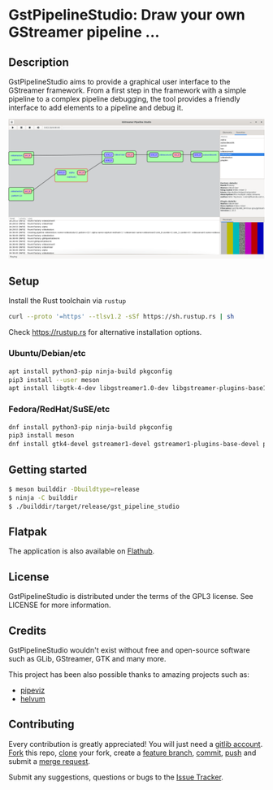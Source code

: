 # GstPipelineStudio: Draw your own GStreamer pipeline ...

## Description

GstPipelineStudio aims to provide a graphical user interface to the GStreamer framework. From a first step in the framework with a simple pipeline to a complex pipeline debugging, the tool provides a friendly interface to add elements to a pipeline and debug it.

![alt tag](data/screenshots/gps_screenshot.png)

## Setup

Install the Rust toolchain via `rustup`

```sh
curl --proto '=https' --tlsv1.2 -sSf https://sh.rustup.rs | sh
```

Check https://rustup.rs for alternative installation options.

### Ubuntu/Debian/etc

```sh
apt install python3-pip ninja-build pkgconfig
pip3 install --user meson
apt install libgtk-4-dev libgstreamer1.0-dev libgstreamer-plugins-base1.0-dev
```

### Fedora/RedHat/SuSE/etc

```sh
dnf install python3-pip ninja-build pkgconfig
pip3 install meson
dnf install gtk4-devel gstreamer1-devel gstreamer1-plugins-base-devel python3-pip ninja-build pkgconfig
```

## Getting started

```sh
$ meson builddir -Dbuildtype=release
$ ninja -C builddir
$ ./builddir/target/release/gst_pipeline_studio
```

## Flatpak

The application is also available on [Flathub](https://flathub.org/apps/details/org.freedesktop.dabrain34.GstPipelineStudio).

## License

GstPipelineStudio is distributed under the terms of the GPL3 license.
See LICENSE for more information.

## Credits

GstPipelineStudio wouldn't exist without free and open-source software such as
GLib, GStreamer, GTK and many more.

This project has been also possible thanks to amazing projects such as:

- [pipeviz](https://github.com/virinext/pipeviz)
- [helvum](https://gitlab.freedesktop.org/ryuukyu/helvum)

## Contributing

Every contribution is greatly appreciated! You will just need a [gitlib account](https://gitlab.freedesktop.org/users/sign_in?redirect_to_referer=yes). [Fork](https://docs.gitlab.com/ee/user/project/repository/forking_workflow.html) this repo, [clone](http://git-scm.com/docs/git-clone) your fork, create a [feature branch](https://www.google.com/search?q=git+feature+branches), [commit](http://git-scm.com/docs/git-commit), [push](http://git-scm.com/docs/git-push) and submit a [merge request](https://docs.gitlab.com/ee/user/project/merge_requests/creating_merge_requests.html).

Submit any suggestions, questions or bugs to the [Issue Tracker](https://gitlab.freedesktop.org/dabrain34/GstPipelineStudio/-/issues/).
